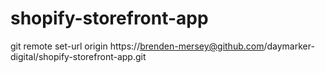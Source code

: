 # shopify-storefront-app

git remote set-url origin https://brenden-mersey@github.com/daymarker-digital/shopify-storefront-app.git
